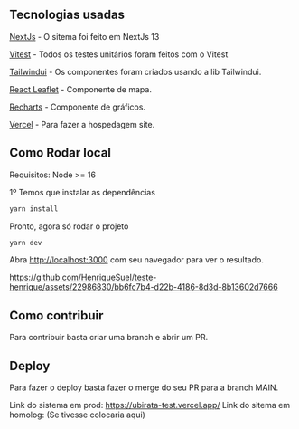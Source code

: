 ## Tecnologias usadas

[NextJs](https://nextjs.org/) - O sitema foi feito em NextJs 13

[Vitest](https://vitest.dev/) - Todos os testes unitários foram feitos com o Vitest

[Tailwindui](https://tailwindui.com/) - Os componentes foram criados usando a lib Tailwindui.

[React Leaflet](https://react-leaflet.js.org/) - Componente de mapa.

[Recharts](https://recharts.org/en-US/) - Componente de gráficos.

[Vercel](https://vercel.com/) - Para fazer a hospedagem site.

## Como Rodar local

Requisitos: Node >= 16

1º Temos que instalar as dependências

```bash
yarn install
```

Pronto, agora só rodar o projeto

```bash
yarn dev
```

Abra [http://localhost:3000](http://localhost:3000) com seu navegador para ver o resultado.

https://github.com/HenriqueSuel/teste-henrique/assets/22986830/bb6fc7b4-d22b-4186-8d3d-8b13602d7666


## Como contribuir

Para contribuir basta criar uma branch e abrir um PR.

## Deploy

Para fazer o deploy basta fazer o merge do seu PR para a branch MAIN.

Link do sistema em prod: https://ubirata-test.vercel.app/
Link do sitema em homolog: (Se tivesse colocaria aqui)
